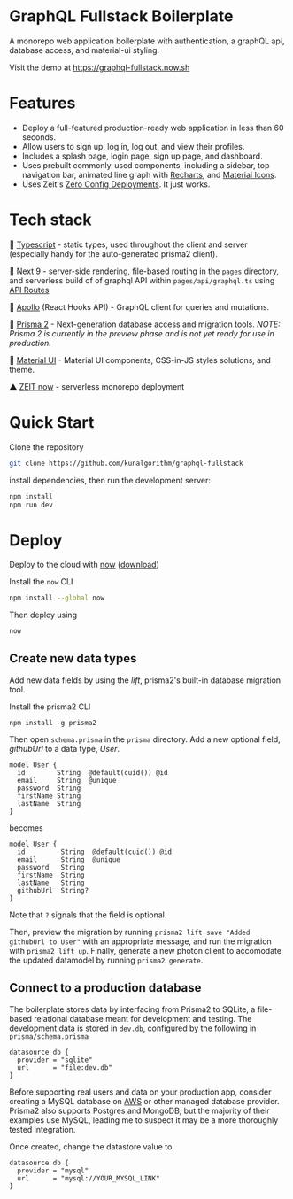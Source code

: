 # GraphQL Fullstack Boilerplate

A monorepo web application boilerplate with authentication, a graphQL api, database access, and material-ui styling. 

Visit the demo at https://graphql-fullstack.now.sh

# Features 
- Deploy a full-featured production-ready web application in less than 60 seconds. 
- Allow users to sign up, log in, log out, and view their profiles. 
- Includes a splash page, login page, sign up page, and dashboard. 
- Uses prebuilt commonly-used components, including a sidebar, top navigation bar, animated line graph with [Recharts](http://recharts.org/en-US/), and [Material Icons](https://material.io/resources/icons/).
- Uses Zeit's [Zero Config Deployments](https://zeit.co/blog/zero-config). It just works. 


# Tech stack 

🤖 [Typescript](https://www.typescriptlang.org) - static types, used throughout the client and server (especially handy for the auto-generated prisma2 client).

🌚 [Next 9](https://github.com/zeit/next.js) - server-side rendering, file-based routing in the `pages` directory, and serverless build of of graphql API within `pages/api/graphql.ts` using [API Routes](https://github.com/zeit/next.js#api-routes)

🦋 [Apollo](https://www.apollographql.com/docs/react/hooks-migration/) (React Hooks API) - GraphQL client for queries and mutations.

🦄 [Prisma 2](https://github.com/prisma/prisma2) - Next-generation database access and migration tools. *NOTE: Prisma 2 is currently in the preview phase and is not yet ready for use in production.*

💅 [Material UI](https://material-ui.com) - Material UI components, CSS-in-JS styles solutions, and theme. 

▲ [ZEIT now](https://now.sh) - serverless monorepo deployment


# Quick Start 


Clone the repository

```bash
git clone https://github.com/kunalgorithm/graphql-fullstack
```


install dependencies, then run the development server:

```bash
npm install
npm run dev
```

# Deploy

Deploy to the cloud with [now](https://zeit.co/now) ([download](https://zeit.co/download))

Install the `now` CLI

```bash
npm install --global now 
```

Then deploy using 
```bash
now
```

## Create new data types 
Add new data fields by using the *lift*, prisma2's built-in database migration tool.

Install the prisma2 CLI 

```
npm install -g prisma2 
```

Then open `schema.prisma` in the `prisma` directory. Add a new optional field, _githubUrl_ to a data type, _User_. 

```
model User {
  id        String  @default(cuid()) @id
  email     String  @unique
  password  String
  firstName String
  lastName  String
}
```
becomes 
```
model User {
  id         String  @default(cuid()) @id
  email      String  @unique
  password   String
  firstName  String
  lastName   String
  githubUrl  String?
}
```

Note that `?` signals that the field is optional. 

Then, preview the migration by running `prisma2 lift save "Added githubUrl to User"` with an appropriate message, and run the migration with `prisma2 lift up`. Finally, generate a new photon client to accomodate the updated datamodel by running `prisma2 generate`. 



## Connect to a production database 

The boilerplate stores data by interfacing from Prisma2 to SQLite, a file-based relational database meant for development and testing. The development data is stored in `dev.db`, configured by the following in `prisma/schema.prisma`

```
datasource db {
  provider = "sqlite"
  url      = "file:dev.db"
}
```

 Before supporting real users and data on your production app, consider creating a MySQL database on [AWS](https://aws.amazon.com) or other managed database provider. Prisma2 also supports Postgres and MongoDB, but the majority of their examples use MySQL, leading me to suspect it may be a more thoroughly tested integration. 

Once created, change the datastore value to 

```
datasource db {
  provider = "mysql"
  url      = "mysql://YOUR_MYSQL_LINK"
}
```



